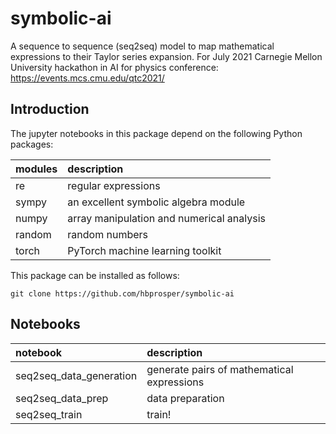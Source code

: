 # symbolic-ai
A sequence to sequence (seq2seq) model to map mathematical expressions to their Taylor series expansion. For July 2021 Carnegie Mellon University hackathon in AI for physics conference: https://events.mcs.cmu.edu/qtc2021/

## Introduction
The jupyter notebooks in this package depend on the following Python packages:

| __modules__   | __description__     |
| :---          | :---        |
| re            | regular expressions |
| sympy         | an excellent symbolic algebra module |
| numpy         | array manipulation and numerical analysis      |
| random        | random numbers |
| torch         | PyTorch machine learning toolkit |

This package can be installed as follows:
```
git clone https://github.com/hbprosper/symbolic-ai
```

## Notebooks

| __notebook__ | __description__ |
| :---         | :--- |
| seq2seq_data_generation | generate pairs of mathematical expressions |
| seq2seq_data_prep | data preparation  |
| seq2seq_train | train! |

